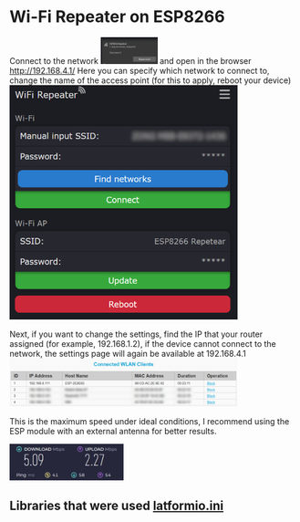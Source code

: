 # Wi-Fi Repeater on ESP8266
Connect to the network 
<img src="https://github.com/boy4ik7/esp8266_repeater/blob/main/img/img2.png?raw=true" width="100">
and open in the browser <a href="http://192.168.4.1/">http://192.168.4.1/</a>
Here you can specify which network to connect to, change the name of the access point (for this to apply, reboot your device)
<img src="https://github.com/boy4ik7/esp8266_repeater/blob/main/img/img1.png?raw=true" width="400">

Next, if you want to change the settings, find the IP that your router assigned (for example, 192.168.1.2), if the device cannot connect to the network, the settings page will again be available at 192.168.4.1
<img src="https://github.com/boy4ik7/esp8266_repeater/blob/main/img/img3.png?raw=true" width="400">

This is the maximum speed under ideal conditions, I recommend using the ESP module with an external antenna for better results.

<img src="https://github.com/boy4ik7/esp8266_repeater/blob/main/img/img.png?raw=true" width="200">

## Libraries that were used <a href="https://github.com/boy4ik7/esp8266_repeater/blob/main/platformio.ini">latformio.ini</a>
